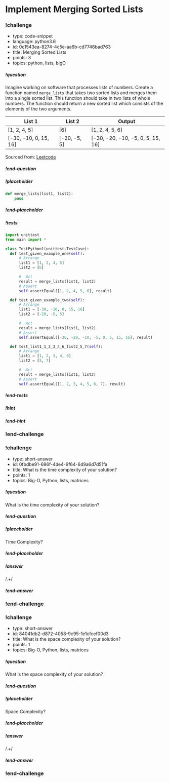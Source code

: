 # Implement Merging Sorted Lists

<!-- prettier-ignore-start -->
### !challenge

* type: code-snippet
* language: python3.6
* id: 0c1543ea-8274-4c5e-aa6b-cd7746bad763
* title: Merging Sorted Lists
* points: 3
* topics: python, lists, bigO

##### !question

Imagine working on software that processes lists of numbers. Create a function named `merge_lists` that takes two sorted lists and merges them into a single sorted list. This function should take in two lists of whole numbers. The function should return a new sorted list which consists of the elements of the two arguments.

| List 1                | List 2       | Output                            |
| --------------------- | ------------ | --------------------------------- |
| [1, 2, 4, 5]          | [6]          | [1, 2, 4, 5, 6]                   |
| [-30, -10, 0, 15, 16] | [-20, -5, 5] | [-30, -20, -10, -5, 0, 5, 15, 16] |

Sourced from: [Leetcode](https://leetcode.com/problems/merge-sorted-array/)

##### !end-question

##### !placeholder

```py
def merge_lists(list1, list2):
    pass
```

##### !end-placeholder

##### !tests

```py
import unittest
from main import *

class TestPython1(unittest.TestCase):
  def test_given_example_one(self):
      # Arrange
      list1 = [1, 2, 4, 5]
      list2 = [6]

      #  Act
      result = merge_lists(list1, list2)
      # Assert
      self.assertEqual([1, 2, 4, 5, 6], result)

  def test_given_example_two(self):
      # Arrange
      list1 = [-30, -10, 0, 15, 16]
      list2 = [-20, -5, 5]

      #  Act
      result = merge_lists(list1, list2)
      # Assert
      self.assertEqual([-30, -20, -10, -5, 0, 5, 15, 16], result)

  def test_list1_1_2_3_4_6_list2_5_7(self):
      # Arrange
      list1 = [1, 2, 3, 4, 6]
      list2 = [5, 7]

      #  Act
      result = merge_lists(list1, list2)
      # Assert
      self.assertEqual([1, 2, 3, 4, 5, 6, 7], result)
```

##### !end-tests

<!-- other optional sections -->
##### !hint 



##### !end-hint
<!-- !rubric - !end-rubric (markdown, instructors can see while scoring a checkpoint) -->
<!-- !explanation - !end-explanation (markdown, students can see after answering correctly) -->

### !end-challenge
<!-- prettier-ignore-end -->

### !challenge

* type: short-answer
* id: 0fbdbe91-696f-4de4-9f64-6d9a6d7d51fa
* title: What is the time complexity of your solution?
* points: 1
* topics: Big-O, Python, lists, matrices

##### !question

What is the time complexity of your solution?

##### !end-question

##### !placeholder

Time Complexity?

##### !end-placeholder

##### !answer

/.+/

##### !end-answer

### !end-challenge

### !challenge

* type: short-answer
* id: 84041db2-d872-4058-9c95-1e1cfcef00d3
* title: What is the space complexity of your solution?
* points: 1
* topics: Big-O, Python, lists, matrices

##### !question

What is the space complexity of your solution?

##### !end-question

##### !placeholder

Space Complexity?

##### !end-placeholder

##### !answer

/.+/

##### !end-answer

### !end-challenge